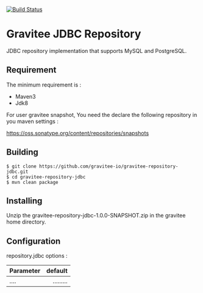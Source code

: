 [![Build Status](https://ci.gravitee.io/buildStatus/icon?job=gravitee-io/gravitee-repository-jdbc/master)](https://ci.gravitee.io/job/gravitee-io/job/gravitee-repository-jdbc/job/master/)


# Gravitee JDBC Repository

JDBC repository implementation that supports MySQL and PostgreSQL.

## Requirement

The minimum requirement is :
 * Maven3 
 * Jdk8

For user gravitee snapshot, You need the declare the following repository in you maven settings :

https://oss.sonatype.org/content/repositories/snapshots


## Building

```
$ git clone https://github.com/gravitee-io/gravitee-repository-jdbc.git
$ cd gravitee-repository-jdbc
$ mvn clean package
```

## Installing

Unzip the gravitee-repository-jdbc-1.0.0-SNAPSHOT.zip in the gravitee home directory.
 


## Configuration

repository.jdbc options : 

| Parameter                                        |   default  |
| ------------------------------------------------ | ---------: |
| ....                                             |  ......... |
